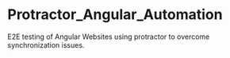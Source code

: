 # Protractor_Angular_Automation
E2E testing of Angular Websites using protractor to overcome synchronization issues.
